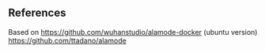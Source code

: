 ## References
Based on https://github.com/wuhanstudio/alamode-docker (ubuntu version)
https://github.com/ttadano/alamode